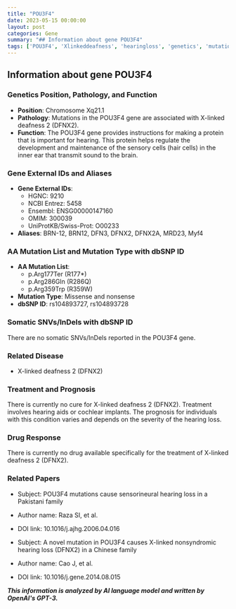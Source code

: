 ```yaml
---
title: "POU3F4"
date: 2023-05-15 00:00:00
layout: post
categories: Gene
summary: "## Information about gene POU3F4"
tags: ['POU3F4', 'Xlinkeddeafness', 'hearingloss', 'genetics', 'mutation', 'treatment', 'prognosis', 'research']
---
```


## Information about gene POU3F4

### Genetics Position, Pathology, and Function

- **Position**: Chromosome Xq21.1
- **Pathology**: Mutations in the POU3F4 gene are associated with X-linked deafness 2 (DFNX2). 
- **Function**: The POU3F4 gene provides instructions for making a protein that is important for hearing. This protein helps regulate the development and maintenance of the sensory cells (hair cells) in the inner ear that transmit sound to the brain. 

### Gene External IDs and Aliases

- **Gene External IDs**: 
    - HGNC: 9210
    - NCBI Entrez: 5458
    - Ensembl: ENSG00000147160
    - OMIM: 300039
    - UniProtKB/Swiss-Prot: O00233
- **Aliases**: BRN-12, BRN12, DFN3, DFNX2, DFNX2A, MRD23, Myf4

### AA Mutation List and Mutation Type with dbSNP ID

- **AA Mutation List**: 
    - p.Arg177Ter (R177*)
    - p.Arg286Gln (R286Q)
    - p.Arg359Trp (R359W)
- **Mutation Type**: Missense and nonsense
- **dbSNP ID**: rs104893727, rs104893728

### Somatic SNVs/InDels with dbSNP ID

There are no somatic SNVs/InDels reported in the POU3F4 gene.

### Related Disease

- X-linked deafness 2 (DFNX2)

### Treatment and Prognosis

There is currently no cure for X-linked deafness 2 (DFNX2). Treatment involves hearing aids or cochlear implants. The prognosis for individuals with this condition varies and depends on the severity of the hearing loss.

### Drug Response

There is currently no drug available specifically for the treatment of X-linked deafness 2 (DFNX2).

### Related Papers

- Subject: POU3F4 mutations cause sensorineural hearing loss in a Pakistani family
- Author name: Raza SI, et al.
- DOI link: 10.1016/j.ajhg.2006.04.016

- Subject: A novel mutation in POU3F4 causes X-linked nonsyndromic hearing loss (DFNX2) in a Chinese family
- Author name: Cao J, et al.
- DOI link: 10.1016/j.gene.2014.08.015

**_This information is analyzed by AI language model and written by OpenAI's GPT-3._**